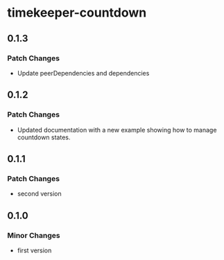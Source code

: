 # timekeeper-countdown

## 0.1.3

### Patch Changes

- Update peerDependencies and dependencies

## 0.1.2

### Patch Changes

- Updated documentation with a new example showing how to manage countdown states.

## 0.1.1

### Patch Changes

- second version

## 0.1.0

### Minor Changes

- first version
